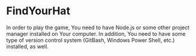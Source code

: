# FindYourHat

In order to play the game, You need to have Node.js or some other project manager installed on Your computer.
In addition, You need to have some type of version control system (GitBash, Windows Power Shell, etc.) installed, as well. 
